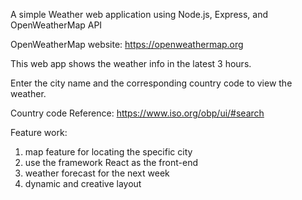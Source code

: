 A simple Weather web application using Node.js, Express, and OpenWeatherMap API

OpenWeatherMap website: https://openweathermap.org

This web app shows the weather info in the latest 3 hours. 

Enter the city name and the corresponding country code to view the weather.

Country code Reference: https://www.iso.org/obp/ui/#search

Feature work: 
1. map feature for locating the specific city 
2. use the framework React as the front-end
3. weather forecast for the next week
4. dynamic and creative layout